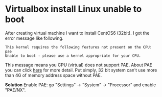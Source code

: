 # Virtualbox install Linux unable to boot
After creating virtual machine I want to install CentOS6 (32bit). I got the error message like following. 
```
This kernel requires the following features not present on the CPU:
pae
Unable to boot - please use a kernel appropriate for your CPU.
```
This message means you CPU (virtual) does not support PAE. About PAE you can click [here](https://en.wikipedia.org/wiki/Physical_Address_Extension) 
for more detail. Put simply, 32 bit system can't use more than 4G of memory address space without PAE. 

**Solution**
Enable PAE: go "Settings" -> "System" -> "Processor" and enable "PAE/NX".